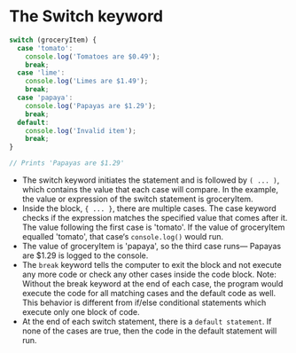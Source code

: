# The Switch keyword

```javascript
switch (groceryItem) {
  case 'tomato':
    console.log('Tomatoes are $0.49');
    break;
  case 'lime':
    console.log('Limes are $1.49');
    break;
  case 'papaya':
    console.log('Papayas are $1.29');
    break;
  default:
    console.log('Invalid item');
    break;
}

// Prints 'Papayas are $1.29'
```

- The switch keyword initiates the statement and is followed by `( ... )`, which contains the value that each case will compare. In the example, the value or expression of the switch statement is groceryItem.
- Inside the block, `{ ... }`, there are multiple cases. The case keyword checks if the expression matches the specified value that comes after it. The value following the first case is 'tomato'. If the value of groceryItem equalled 'tomato', that case‘s `console.log()` would run.
- The value of groceryItem is 'papaya', so the third case runs— Papayas are $1.29 is logged to the console.
- The `break` keyword tells the computer to exit the block and not execute any more code or check any other cases inside the code block. Note: Without the break keyword at the end of each case, the program would execute the code for all matching cases and the default code as well. This behavior is different from if/else conditional statements which execute only one block of code.
- At the end of each switch statement, there is a `default statement`. If none of the cases are true, then the code in the default statement will run.